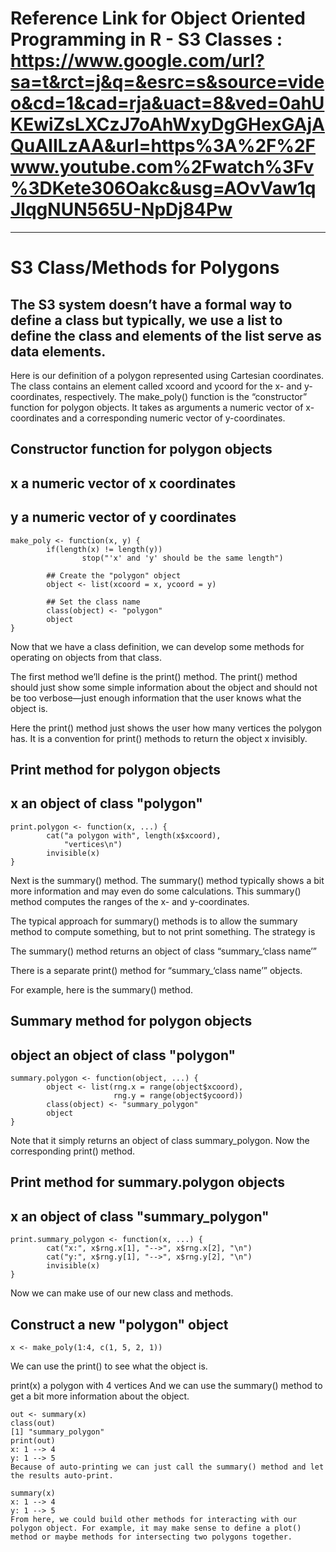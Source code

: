 # Reference Link for Object Oriented Programming in R - S3 Classes : https://www.google.com/url?sa=t&rct=j&q=&esrc=s&source=video&cd=1&cad=rja&uact=8&ved=0ahUKEwiZsLXCzJ7oAhWxyDgGHexGAjAQuAIILzAA&url=https%3A%2F%2Fwww.youtube.com%2Fwatch%3Fv%3DKete306Oakc&usg=AOvVaw1qJlqgNUN565U-NpDj84Pw
----------------------------------------------------------------------------------------------------------------------------
# S3 Class/Methods for Polygons

## The S3 system doesn’t have a formal way to define a class but typically, we use a list to define the class and elements of the list serve as data elements.

Here is our definition of a polygon represented using Cartesian coordinates. The class contains an element called xcoord and ycoord for the x- and y-coordinates, respectively. The make_poly() function is the “constructor” function for polygon objects. It takes as arguments a numeric vector of x-coordinates and a corresponding numeric vector of y-coordinates.

## Constructor function for polygon objects
## x a numeric vector of x coordinates
## y a numeric vector of y coordinates

```
make_poly <- function(x, y) {
        if(length(x) != length(y))
                stop("'x' and 'y' should be the same length")
        
        ## Create the "polygon" object 
        object <- list(xcoord = x, ycoord = y)
        
        ## Set the class name
        class(object) <- "polygon"
        object
}
```
Now that we have a class definition, we can develop some methods for operating on objects from that class.

The first method we’ll define is the print() method. The print() method should just show some simple information about the object and should not be too verbose—just enough information that the user knows what the object is.

Here the print() method just shows the user how many vertices the polygon has. It is a convention for print() methods to return the object x invisibly.

## Print method for polygon objects
## x an object of class "polygon"
```
print.polygon <- function(x, ...) {
        cat("a polygon with", length(x$xcoord), 
            "vertices\n")
        invisible(x)
}
```
Next is the summary() method. The summary() method typically shows a bit more information and may even do some calculations. This summary() method computes the ranges of the x- and y-coordinates.

The typical approach for summary() methods is to allow the summary method to compute something, but to not print something. The strategy is

The summary() method returns an object of class “summary_‘class name’”

There is a separate print() method for “summary_‘class name’” objects.

For example, here is the summary() method.

## Summary method for polygon objects
## object an object of class "polygon"
```
summary.polygon <- function(object, ...) {
        object <- list(rng.x = range(object$xcoord),
                       rng.y = range(object$ycoord))
        class(object) <- "summary_polygon"
        object
}
```
Note that it simply returns an object of class summary_polygon. Now the corresponding print() method.

## Print method for summary.polygon objects
## x an object of class "summary_polygon"

```
print.summary_polygon <- function(x, ...) {
        cat("x:", x$rng.x[1], "-->", x$rng.x[2], "\n")
        cat("y:", x$rng.y[1], "-->", x$rng.y[2], "\n")
        invisible(x)
}

```
Now we can make use of our new class and methods.

## Construct a new "polygon" object
```
x <- make_poly(1:4, c(1, 5, 2, 1))
```
We can use the print() to see what the object is.

print(x)
a polygon with 4 vertices
And we can use the summary() method to get a bit more information about the object.
```
out <- summary(x)
class(out)
[1] "summary_polygon"
print(out)
x: 1 --> 4 
y: 1 --> 5 
Because of auto-printing we can just call the summary() method and let the results auto-print.
```
```
summary(x)
x: 1 --> 4 
y: 1 --> 5 
From here, we could build other methods for interacting with our polygon object. For example, it may make sense to define a plot() method or maybe methods for intersecting two polygons together.
```
